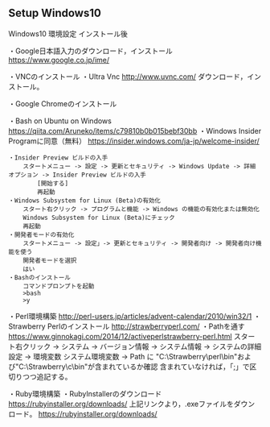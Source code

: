 ## Setup Windows10

Windows10 環境設定
インストール後

・Google日本語入力のダウンロード，インストール
    https://www.google.co.jp/ime/

・VNCのインストール
    ・Ultra Vnc
        http://www.uvnc.com/
        ダウンロード，インストール。

・Google Chromeのインストール

・Bash on Ubuntu on Windows
    https://qiita.com/Aruneko/items/c79810b0b015bebf30bb
    ・Windows Insider Programに同意（無料）
        https://insider.windows.com/ja-jp/welcome-insider/

    ・Insider Preview ビルドの入手
        スタートメニュー -> 設定 -> 更新とセキュリティ -> Windows Update -> 詳細オプション -> Insider Preview ビルドの入手
            [開始する]
            再起動
    ・Windows Subsystem for Linux (Beta)の有効化
        スタート右クリック -> プログラムと機能 -> Windows の機能の有効化または無効化
        Windows Subsystem for Linux (Beta)にチェック
        再起動
    ・開発者モードの有効化
        スタートメニュー -> 設定」-> 更新とセキュリティ -> 開発者向け -> 開発者向け機能を使う
        開発者モードを選択
        はい
    ・Bashのインストール
        コマンドプロンプトを起動
        >bash
        >y


・Perl環境構築
    http://perl-users.jp/articles/advent-calendar/2010/win32/1
    ・Strawberry Perlのインストール
        http://strawberryperl.com/
    ・Pathを通す
        https://www.ginnokagi.com/2014/12/activeperlstrawberry-perl.html
        スタート右クリック -> システム -> バージョン情報 -> システム情報 -> システムの詳細設定 -> 環境変数
        システム環境変数 -> Path に "C:\Strawberry\perl\bin"および"C:\Strawberry\c\bin"が含まれているか確認
        含まれていなければ，「;」で区切りつつ追記する。

・Ruby環境構築
    ・RubyInstallerのダウンロード
        https://rubyinstaller.org/downloads/
        上記リンクより，.exeファイルをダウンロード。
        https://rubyinstaller.org/downloads/

